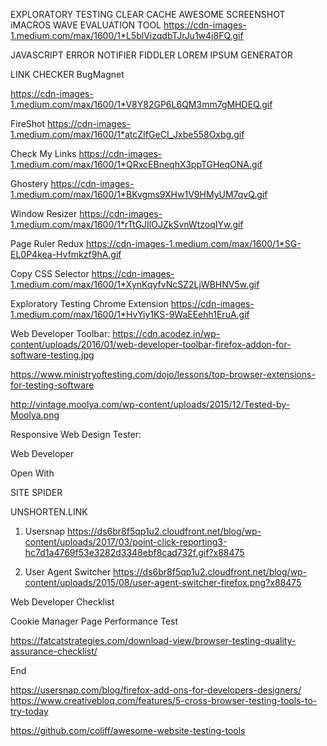 

EXPLORATORY TESTING
CLEAR CACHE
AWESOME SCREENSHOT
iMACROS
WAVE EVALUATION TOOL
 https://cdn-images-1.medium.com/max/1600/1*L5blVizqdbTJrJu1w4j8FQ.gif
 
JAVASCRIPT ERROR NOTIFIER
FIDDLER
LOREM IPSUM GENERATOR

LINK CHECKER
BugMagnet

https://cdn-images-1.medium.com/max/1600/1*V8Y82GP6L6QM3mm7gMHDEQ.gif


FireShot
https://cdn-images-1.medium.com/max/1600/1*atcZIfGeCI_Jxbe558Oxbg.gif

Check My Links
 https://cdn-images-1.medium.com/max/1600/1*QRxcEBneqhX3ppTGHeqONA.gif

Ghostery
 https://cdn-images-1.medium.com/max/1600/1*BKvgms9XHw1V9HMyUM7qvQ.gif
 
Window Resizer
 https://cdn-images-1.medium.com/max/1600/1*rTtGJIlOJZkSvnWtzoqIYw.gif
 
Page Ruler Redux
 https://cdn-images-1.medium.com/max/1600/1*SG-EL0P4kea-Hvfmkzf9hA.gif

Copy CSS Selector
 https://cdn-images-1.medium.com/max/1600/1*XynKqyfvNcSZ2LjWBHNV5w.gif
 
Exploratory Testing Chrome Extension
 https://cdn-images-1.medium.com/max/1600/1*HvYiy1KS-9WaEEehh1EruA.gif
 
 
Web Developer Toolbar:
 https://cdn.acodez.in/wp-content/uploads/2016/01/web-developer-toolbar-firefox-addon-for-software-testing.jpg
 
https://www.ministryoftesting.com/dojo/lessons/top-browser-extensions-for-testing-software


http://vintage.moolya.com/wp-content/uploads/2015/12/Tested-by-Moolya.png


Responsive Web Design Tester:  

Web Developer

Open With

SITE SPIDER

 UNSHORTEN.LINK
 
 1. Usersnap
 https://ds6br8f5qp1u2.cloudfront.net/blog/wp-content/uploads/2017/03/point-click-reporting3-hc7d1a4769f53e3282d3348ebf8cad732f.gif?x88475
 
 
 3. User Agent Switcher
 https://ds6br8f5qp1u2.cloudfront.net/blog/wp-content/uploads/2015/08/user-agent-switcher-firefox.png?x88475
 
 
  Web Developer Checklist
  
  Cookie Manager
  Page Performance Test
  
  https://fatcatstrategies.com/download-view/browser-testing-quality-assurance-checklist/
  
  
  End
  
  https://usersnap.com/blog/firefox-add-ons-for-developers-designers/
 https://www.creativebloq.com/features/5-cross-browser-testing-tools-to-try-today
 
 https://github.com/coliff/awesome-website-testing-tools
